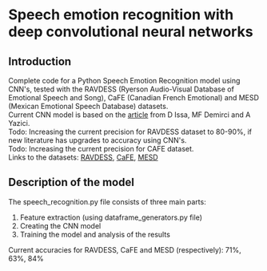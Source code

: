 # Speech emotion recognition with deep convolutional neural networks
## Introduction
Complete code for a Python Speech Emotion Recognition model using CNN's, tested with the RAVDESS (Ryerson Audio-Visual Database of Emotional Speech and Song),
CaFE (Canadian French Emotional) and MESD (Mexican Emotional Speech Database) datasets.  
Current CNN model is based on the [article](https://www.sciencedirect.com/science/article/abs/pii/S1746809420300501) from D Issa, MF Demirci and A Yazici.  
Todo: Increasing the current precision for RAVDESS dataset to 80-90%, if new literature has upgrades to accuracy using CNN's.  
Todo: Increasing the current precision for CAFE dataset.  
Links to the datasets: [RAVDESS](https://www.kaggle.com/datasets/uwrfkaggler/ravdess-emotional-speech-audio), [CaFE](https://zenodo.org/records/1478765), [MESD](https://www.kaggle.com/datasets/saurabhshahane/mexican-emotional-speech-database-mesd)  
## Description of the model
The speech_recognition.py file consists of three main parts:  
1. Feature extraction (using dataframe_generators.py file)
2. Creating the CNN model
3. Training the model and analysis of the results

Current accuracies for RAVDESS, CaFE and MESD (respectively): 71%, 63%, 84%
